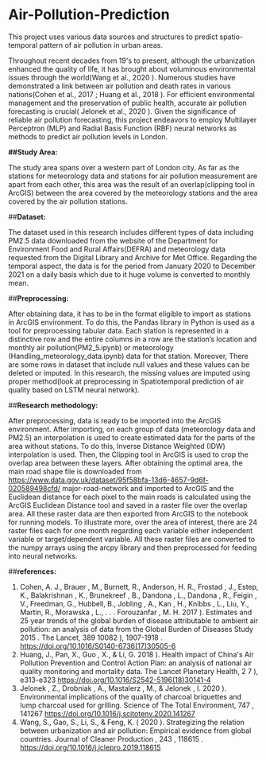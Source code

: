 # Air-Pollution-Prediction
This project uses various data sources and structures to predict spatio-temporal pattern of air pollution in urban areas.


Throughout recent decades from 19's to present, although the urbanization enhanced the quality of life, it has brought about voluminous environmental issues through the world(Wang et al., 2020 ). Numerous studies have demonstrated a link between air pollution and death rates in various nations(Cohen et al., 2017 ; Huang et al., 2018 ). For efficient environmental management and the preservation of public health, accurate air pollution forecasting is crucial( Jelonek et al., 2020 ). Given the significance of reliable air pollution forecasting, this project endeavors to employ Multilayer Perceptron (MLP) and Radial Basis Function (RBF) neural networks as methods to predict air pollution levels in London.

**##Study Area:**

The study area spans over a western part of London city. As far as the stations for meteorology data and stations for air pollution measurement are apart from each other, this area was the result of an overlap(clipping tool in ArcGIS) between the area covered by the meteorology stations and the area covered by the air pollution stations. 

##**Dataset:**

The dataset used in this research includes different types of data including PM2.5 data downloaded from the website of the Department for Environment Food and Rural Affairs(DEFRA) and meteorology data requested from the Digital Library and Archive for Met Office. Regarding the temporal aspect, the data is for the period from January 2020 to December 2021 on a daily basis which due to it huge volume is converted to monthly mean.


##**Preprocessing:**

After obtaining data, it has to be in the format eligible to import as stations in ArcGIS environment. To do this, the Pandas library in Python is used as a tool for preprocessing tabular data. Each station is represented in a distinctive row and the entire columns in a row are the station’s location and monthly air pollution(PM2_5.ipynb) or meteorology (Handling_meteorology_data.ipynb) data for that station. Moreover, There are some rows in dataset that include null values and these values can be deleted or imputed. In this research, the missing values are imputed using proper method(look at preprocessing in Spatiotemporal prediction of air quality based on LSTM neural network).

##**Research methodology:**

After preprocessing, data is ready to be imported into the ArcGIS environment. After importing, on each group of data (meteorology data and PM2.5) an interpolation is used to create estimated data for the parts of the area without stations. To do this, Inverse Distance Weighted (IDW) interpolation is used. Then, the Clipping tool in ArcGIS is used to crop the overlap area between these layers. After obtaining the optimal area, the main road shape file is downloaded from https://www.data.gov.uk/dataset/95f58bfa-13d6-4657-9d6f-020589498cfd/ major-road-network and imported to ArcGIS and the Euclidean distance for each pixel to the main roads is calculated using the ArcGIS Euclidean Distance tool and saved in a raster file over the overlap area. All these raster data are then exported from ArcGIS to the notebook for running models. To illustrate more, over the area of interest, there are 24 raster files each for one month regarding each variable either independent variable or target/dependent variable. All these raster files are converted to the numpy arrays using the arcpy library and then preprocessed for feeding into neural networks.



##**references:**

1. Cohen, A. J., Brauer , M., Burnett, R., Anderson, H. R., Frostad , J., Estep, K., Balakrishnan , K., Brunekreef , B., Dandona , L., Dandona , R., Feigin , V., Freedman, G., Hubbell, B., Jobling , A., Kan , H., Knibbs , L., Liu, Y., Martin, R., Morawska , L., . . . Forouzanfar , M. H. 2017 ). Estimates and 25 year trends of the global burden of disease attributable to ambient air pollution: an analysis of data from the Global Burden of Diseases Study 2015 . The Lancet, 389 10082 ), 1907-1918 . https://doi.org/10.1016/S0140-6736(17)30505-6
3. Huang, J., Pan, X., Guo , X., & Li, G. 2018 ). Health impact of China's Air Pollution Prevention and Control Action Plan: an analysis of national air quality
monitoring and mortality data. The Lancet Planetary Health, 2 7 ), e313-e323 https://doi.org/10.1016/S2542-5196(18)30141-4
4. Jelonek , Z., Drobniak , A., Mastalerz , M., & Jelonek , I. 2020 ). Environmental implications of the quality of charcoal briquettes and lump charcoal used for
grilling. Science of The Total Environment, 747 , 141267 https://doi.org/10.1016/j.scitotenv.2020.141267
5. Wang, S., Gao, S., Li, S., & Feng, K. ( 2020 ). Strategizing the relation between urbanization and air pollution: Empirical evidence from global countries. Journal of Cleaner Production , 243 , 118615 . https://doi.org/10.1016/j.jclepro.2019.118615
